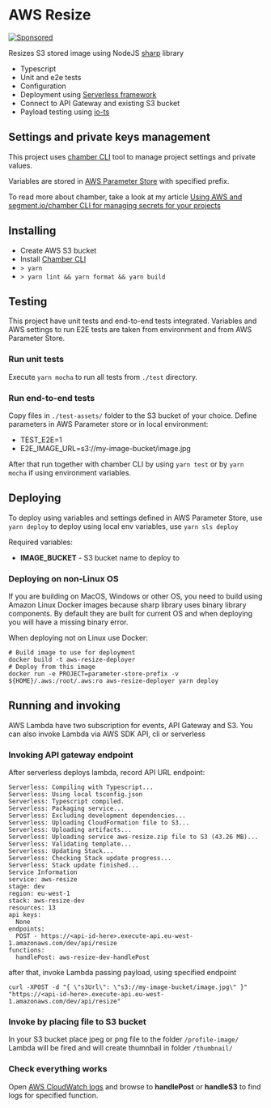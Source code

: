 # AWS Resize

[![Sponsored](https://img.shields.io/badge/chilicorn-sponsored-brightgreen.svg)](http://spiceprogram.org/oss-sponsorship)

Resizes S3 stored image using NodeJS [sharp](https://github.com/lovell/sharp) library

  * Typescript
  * Unit and e2e tests
  * Configuration
  * Deployment using [Serverless framework](https://serverless.com)
  * Connect to API Gateway and existing S3 bucket
  * Payload testing using [io-ts](https://github.com/gcanti/io-ts)

## Settings and private keys management

This project uses [chamber CLI](https://github.com/segmentio/chamber) tool to manage project 
settings and private values. 

Variables are stored in [AWS Parameter Store](https://docs.aws.amazon.com/systems-manager/latest/userguide/systems-manager-parameter-store.html) with specified prefix.

To read more about chamber, take a look at my article [Using AWS and segment.io/chamber CLI for managing secrets for your projects](https://medium.com/@ruslanfg/using-segment-io-chamber-for-managing-secrets-for-your-hobby-projects-2e08faaee5e2)

## Installing

  * Create AWS S3 bucket
  * Install [Chamber CLI](https://github.com/segmentio/chamber/wiki/Installation)
  * `> yarn`
  * `> yarn lint && yarn format && yarn build`

## Testing

This project have unit tests and end-to-end tests integrated. Variables and AWS settings to 
run E2E tests are taken from environment and from AWS Parameter Store.

### Run unit tests

Execute `yarn mocha` to run all tests from `./test` directory.

### Run end-to-end tests

Copy files in `./test-assets/` folder to the S3 bucket of your choice.
Define parameters in AWS Parameter store or in local environment:

  * TEST_E2E=1
  * E2E_IMAGE_URL=s3://my-image-bucket/image.jpg

After that run together with chamber CLI by using `yarn test` or by `yarn mocha` if using environment variables.

## Deploying

To deploy using variables and settings defined in AWS Parameter Store, use `yarn deploy`
to deploy using local env variables, use `yarn sls deploy`

Required variables:
  * **IMAGE_BUCKET** - S3 bucket name to deploy to 

### Deploying on non-Linux OS

If you are building on MacOS, Windows or other OS, you need to build using Amazon Linux Docker images because sharp library uses binary library components. By default they are built for current OS and when deploying you will have a missing binary error.

When deploying not on Linux use Docker:

```
# Build image to use for deployment
docker build -t aws-resize-deployer
# Deploy from this image
docker run -e PROJECT=parameter-store-prefix -v ${HOME}/.aws:/root/.aws:ro aws-resize-deployer yarn deploy
```

## Running and invoking

AWS Lambda have two subscription for events, API Gateway and S3.
You can also invoke Lambda via AWS SDK API, cli or serverless

### Invoking API gateway endpoint

After serverless deploys lambda, record API URL endpoint:

```
Serverless: Compiling with Typescript...
Serverless: Using local tsconfig.json
Serverless: Typescript compiled.
Serverless: Packaging service...
Serverless: Excluding development dependencies...
Serverless: Uploading CloudFormation file to S3...
Serverless: Uploading artifacts...
Serverless: Uploading service aws-resize.zip file to S3 (43.26 MB)...
Serverless: Validating template...
Serverless: Updating Stack...
Serverless: Checking Stack update progress...
Serverless: Stack update finished...
Service Information
service: aws-resize
stage: dev
region: eu-west-1
stack: aws-resize-dev
resources: 13
api keys:
  None
endpoints:
  POST - https://<api-id-here>.execute-api.eu-west-1.amazonaws.com/dev/api/resize
functions:
  handlePost: aws-resize-dev-handlePost

```

after that, invoke Lambda passing payload, using specified endpoint

```
curl -XPOST -d "{ \"s3Url\": \"s3://my-image-bucket/image.jpg\" }" "https://<api-id-here>.execute-api.eu-west-1.amazonaws.com/dev/api/resize"
```

### Invoke by placing file to S3 bucket

In your S3 bucket place jpeg or png file to the folder `/profile-image/`
Lambda will be fired and will create thumnbail in folder `/thumbnail/`

### Check everything works

Open [AWS CloudWatch logs](https://eu-west-1.console.aws.amazon.com/cloudwatch/home?region=eu-west-1#logs:)
and browse to **handlePost** or **handleS3** to find logs for specified function.

